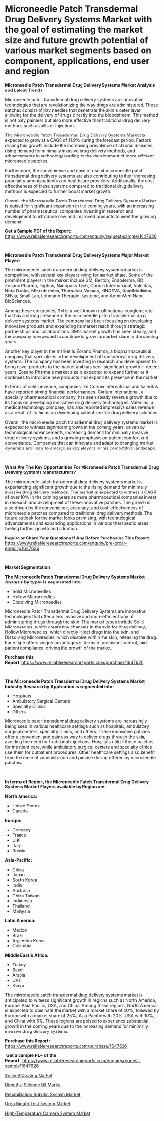 <p><h1>Microneedle Patch Transdermal Drug Delivery Systems Market with the goal of estimating the market size and future growth potential of various market segments based on component, applications, end user and region</h1></p><p><strong>Microneedle Patch Transdermal Drug Delivery Systems Market Analysis and Latest Trends</strong></p>
<p><p>Microneedle patch transdermal drug delivery systems are innovative technologies that are revolutionizing the way drugs are administered. These patches consist of tiny needles that penetrate the skin's outer layer, allowing for the delivery of drugs directly into the bloodstream. This method is not only painless but also more effective than traditional drug delivery methods such as pills or injections.</p><p>The Microneedle Patch Transdermal Drug Delivery Systems Market is expected to grow at a CAGR of 11.9% during the forecast period. Factors driving this growth include the increasing prevalence of chronic diseases, rising demand for minimally invasive drug delivery methods, and advancements in technology leading to the development of more efficient microneedle patches.</p><p>Furthermore, the convenience and ease of use of microneedle patch transdermal drug delivery systems are also contributing to their increasing popularity among patients and healthcare providers. Additionally, the cost-effectiveness of these systems compared to traditional drug delivery methods is expected to further boost market growth.</p><p>Overall, the Microneedle Patch Transdermal Drug Delivery Systems Market is poised for significant expansion in the coming years, with an increasing number of pharmaceutical companies investing in research and development to introduce new and improved products to meet the growing demand.</p></p>
<p><strong>Get a Sample PDF of the Report:&nbsp;</strong> <a href="https://www.reliableresearchreports.com/enquiry/request-sample/1647626">https://www.reliableresearchreports.com/enquiry/request-sample/1647626</a></p>
<p>&nbsp;</p>
<p><strong>Microneedle Patch Transdermal Drug Delivery Systems Major Market Players</strong></p>
<p><p>The microneedle patch transdermal drug delivery systems market is competitive, with several key players vying for market share. Some of the prominent players in the market include 3M, Becton, Endoderma, BD, Zosano Pharma, Raphas, Nanopass Tech, Corium International, Valeritas, Nitto Denko, Microdermics, TheraJect, Vaxxas, KINDEVA, QuadMedicine, SNvia, Small Lab, Lohmann Therapie-Systeme, and AdminMed Nano BioSciences.</p><p>Among these companies, 3M is a well-known multinational conglomerate that has a strong presence in the microneedle patch transdermal drug delivery systems market. The company has been focusing on developing innovative products and expanding its market reach through strategic partnerships and collaborations. 3M's market growth has been steady, and the company is expected to continue to grow its market share in the coming years.</p><p>Another key player in the market is Zosano Pharma, a biopharmaceutical company that specializes in the development of transdermal drug delivery systems. The company has been investing in research and development to bring novel products to the market and has seen significant growth in recent years. Zosano Pharma's market size is expected to expand further as it continues to introduce new products and expand its presence in the market.</p><p>In terms of sales revenue, companies like Corium International and Valeritas have reported strong financial performances. Corium International, a specialty pharmaceutical company, has seen steady revenue growth due to its focus on developing innovative drug delivery technologies. Valeritas, a medical technology company, has also reported impressive sales revenue as a result of its focus on developing patient-centric drug delivery solutions.</p><p>Overall, the microneedle patch transdermal drug delivery systems market is expected to witness significant growth in the coming years, driven by technological advancements, increasing demand for minimally invasive drug delivery systems, and a growing emphasis on patient comfort and convenience. Companies that can innovate and adapt to changing market dynamics are likely to emerge as key players in this competitive landscape.</p></p>
<p>&nbsp;</p>
<p><strong>What Are The Key Opportunities For Microneedle Patch Transdermal Drug Delivery Systems Manufacturers?</strong></p>
<p><p>The microneedle patch transdermal drug delivery systems market is experiencing significant growth due to the rising demand for minimally invasive drug delivery methods. The market is expected to witness a CAGR of over 10% in the coming years as more pharmaceutical companies invest in research and development of these innovative patches. The growth is also driven by the convenience, accuracy, and cost-effectiveness of microneedle patches compared to traditional drug delivery methods. The future outlook for the market looks promising, with technological advancements and expanding applications in various therapeutic areas fueling further growth and adoption.</p></p>
<p><strong>Inquire or Share Your Questions If Any Before Purchasing This Report:</strong> <a href="https://www.reliableresearchreports.com/enquiry/pre-order-enquiry/1647626">https://www.reliableresearchreports.com/enquiry/pre-order-enquiry/1647626</a></p>
<p>&nbsp;</p>
<p><strong>Market Segmentation</strong></p>
<p><strong>The Microneedle Patch Transdermal Drug Delivery Systems Market Analysis by types is segmented into:</strong></p>
<p><ul><li>Solid Microneedles</li><li>Hollow Microneedles</li><li>Dissolving Microneedles</li></ul></p>
<p><p>Microneedle Patch Transdermal Drug Delivery Systems are innovative technologies that offer a less invasive and more efficient way of administering drugs through the skin. The market types include Solid Microneedles, which create tiny channels in the skin for drug delivery, Hollow Microneedles, which directly inject drugs into the skin, and Dissolving Microneedles, which dissolve within the skin, releasing the drug. Each type offers unique advantages in terms of precision, control, and patient compliance, driving the growth of the market.</p></p>
<p><strong>Purchase this Report:&nbsp;</strong><a href="https://www.reliableresearchreports.com/purchase/1647626">https://www.reliableresearchreports.com/purchase/1647626</a></p>
<p>&nbsp;</p>
<p><strong>The Microneedle Patch Transdermal Drug Delivery Systems Market Industry Research by Application is segmented into:</strong></p>
<p><ul><li>Hospitals</li><li>Ambulatory Surgical Centers</li><li>Specialty Clinics</li><li>Others</li></ul></p>
<p><p>Microneedle patch transdermal drug delivery systems are increasingly being used in various healthcare settings such as hospitals, ambulatory surgical centers, specialty clinics, and others. These innovative patches offer a convenient and painless way to deliver drugs through the skin, avoiding the need for traditional injections. Hospitals utilize these patches for inpatient care, while ambulatory surgical centers and specialty clinics use them for outpatient procedures. Other healthcare settings also benefit from the ease of administration and precise dosing offered by microneedle patches.</p></p>
<p>&nbsp;</p>
<p><strong>In terms of Region, the Microneedle Patch Transdermal Drug Delivery Systems Market Players available by Region are:</strong></p>
<p>
    <p> <strong> North America: </strong>
        <ul>
            <li>United States</li>
            <li>Canada</li>
        </ul>
        </p> 
    <p> <strong> Europe: </strong>
        <ul>
            <li>Germany</li>
            <li>France</li>
            <li>U.K.</li>
            <li>Italy</li>
            <li>Russia</li>
        </ul>
        </p> 
    <p> <strong> Asia-Pacific: </strong>
        <ul>
            <li>China</li>
            <li>Japan</li>
            <li>South Korea</li>
            <li>India</li>
            <li>Australia</li>
            <li>China Taiwan</li>
            <li>Indonesia</li>
            <li>Thailand</li>
            <li>Malaysia</li>
        </ul>
        </p> 
    <p> <strong> Latin America: </strong>
        <ul>
            <li>Mexico</li>
            <li>Brazil</li>
            <li>Argentina Korea</li>
            <li>Colombia</li>
        </ul>
        </p> 
    <p> <strong> Middle East & Africa: </strong>
        <ul>
            <li>Turkey</li>
            <li>Saudi</li>
            <li>Arabia</li>
            <li>UAE</li>
            <li>Korea</li>
        </ul>
    </p>
    </p>
<p><p>The microneedle patch transdermal drug delivery systems market is anticipated to witness significant growth in regions such as North America, Europe, Asia Pacific, USA, and China. Among these regions, North America is expected to dominate the market with a market share of 40%, followed by Europe with a market share of 25%, Asia Pacific with 20%, USA with 10%, and China with 5%. These regions are poised to experience substantial growth in the coming years due to the increasing demand for minimally invasive drug delivery systems.</p></p>
<p><strong>Purchase this Report: </strong><a href="https://www.reliableresearchreports.com/purchase/1647626">https://www.reliableresearchreports.com/purchase/1647626</a></p>
<p>&nbsp;<strong>Get a Sample PDF of the Report:&nbsp;&nbsp;</strong><a href="https://www.reliableresearchreports.com/enquiry/request-sample/1647626">https://www.reliableresearchreports.com/enquiry/request-sample/1647626</a></p>
<p><strong></strong></p>
<p><p><a href="https://view.publitas.com/reportprime-1/solvent-coating-market-growth-market-trends-covid-19-impact-and-forecasts-for-period-from-2024-2031/">Solvent Coating Market</a></p><p><a href="https://view.publitas.com/reportprime-1/dimethyl-silicone-oil-market-size-growth-outlook-from-2024-to-2031-projecting-at-markets-trends-analysis-by-application-regional-outlook-and-revenue/">Dimethyl Silicone Oil Market</a></p><p><a href="https://unruly-ladybug-44b.notion.site/Insights-into-Rehabilitation-Robotic-System-Market-Size-Analysing-Market-Share-Trends-and-Growth--de69b5680ce04449984c90a88e8bda8b">Rehabilitation Robotic System Market</a></p><p><a href="https://meowing-lemming-dd3.notion.site/Urea-Breath-Test-System-Market-Research-Report-Provides-thorough-Industry-Overview-which-offers-an--1237b3e36f8f4c58bc26ca44a34b9a19">Urea Breath Test System Market</a></p><p><a href="https://shimmer-gardenia-37a.notion.site/High-Temperature-Camera-System-Market-Offer-Valuable-Insights-into-Market-Size-Market-Share-Market-58237c8c3fae4855b8df13140fb0791b">High-Temperature Camera System Market</a></p></p>